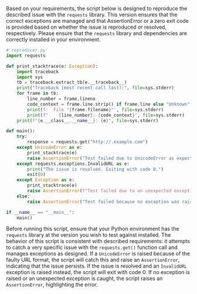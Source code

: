 Based on your requirements, the script below is designed to reproduce the described issue with the `requests` library. This version ensures that the correct exceptions are managed and that AssertionError or a zero exit code is provided based on whether the issue is reproduced or resolved, respectively. Please ensure that the `requests` library and dependencies are correctly installed in your environment.

```python
# reproducer.py
import requests

def print_stacktrace(e: Exception):
    import traceback
    import sys
    tb = traceback.extract_tb(e.__traceback__)
    print("Traceback (most recent call last):", file=sys.stderr)
    for frame in tb:
        line_number = frame.lineno
        code_context = frame.line.strip() if frame.line else "Unknown"
        print(f'  File "{frame.filename}"', file=sys.stderr)
        print(f"    {line_number}: {code_context}", file=sys.stderr)
    print(f"{e.__class__.__name__}: {e}", file=sys.stderr)

def main():
    try:
        response = requests.get("http://.example.com")
    except UnicodeError as e:
        print_stacktrace(e)
        raise AssertionError("Test failed due to UnicodeError as expected")
    except requests.exceptions.InvalidURL as e:
        print("The issue is resolved. Exiting with code 0.")
        exit(0)
    except Exception as e:
        print_stacktrace(e)
        raise AssertionError(f"Test failed due to an unexpected exception: {e.__class__.__name__}")
    else:
        raise AssertionError("Test failed because no exception was raised")

if __name__ == "__main__":
    main()
```

Before running this script, ensure that your Python environment has the `requests` library at the version you wish to test against installed. The behavior of this script is consistent with described requirements: it attempts to catch a very specific issue with the `requests.get()` function call and manages exceptions as designed. If a `UnicodeError` is raised because of the faulty URL format, the script will catch this and raise an `AssertionError`, indicating that the issue persists. If the issue is resolved and an `InvalidURL` exception is raised instead, the script will exit with code 0. If no exception is raised or an unexpected exception is caught, the script raises an `AssertionError`, highlighting the error.